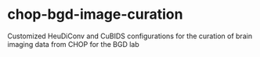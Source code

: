# chop-bgd-image-curation
Customized HeuDiConv and CuBIDS configurations for the curation of brain imaging data from CHOP for the BGD lab
